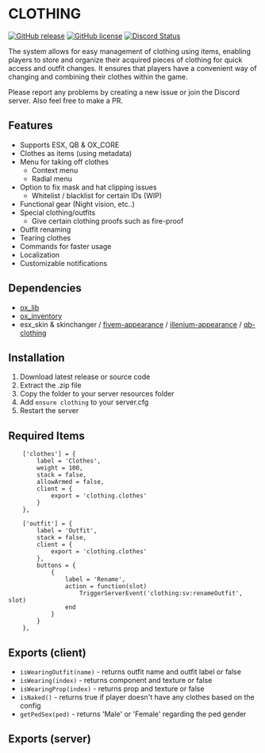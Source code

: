 # CLOTHING
[![GitHub release](https://img.shields.io/github/v/release/LikeManTV/clothing.svg)](https://github.com/LikeManTV/clothing/releases/latest)
[![GitHub license](https://img.shields.io/github/license/LikeManTV/clothing.svg)](LICENSE)
<a href="https://discordapp.com/invite/55aQNKzQVW" title="Chat on Discord"><img alt="Discord Status" src="https://discordapp.com/api/guilds/912329245789933569/widget.png"></a>

The system allows for easy management of clothing using items, enabling players to store and organize their acquired pieces of clothing for quick access and outfit changes. It ensures that players have a convenient way of changing and combining their clothes within the game.

Please report any problems by creating a new issue or join the Discord server.
Also feel free to make a PR.

## Features
- Supports ESX, QB & OX_CORE
- Clothes as items (using metadata)
- Menu for taking off clothes
  - Context menu
  - Radial menu
- Option to fix mask and hat clipping issues
  - Whitelist / blacklist for certain IDs (WIP)
- Functional gear (Night vision, etc..)
- Special clothing/outfits
  - Give certain clothing proofs such as fire-proof
- Outfit renaming
- Tearing clothes
- Commands for faster usage
- Localization
- Customizable notifications
 
## Dependencies
- [ox_lib](https://github.com/overextended/ox_lib)
- [ox_inventory](https://github.com/overextended/ox_inventory)
- esx_skin & skinchanger / [fivem-appearance](https://github.com/pedr0fontoura/fivem-appearance) / [illenium-appearance](https://github.com/iLLeniumStudios/illenium-appearance) / [qb-clothing](https://github.com/qbcore-framework/qb-clothing)

## Installation
1. Download latest release or source code
2. Extract the .zip file
3. Copy the folder to your server resources folder
4. Add `ensure clothing` to your server.cfg
5. Restart the server

## Required Items
```
	['clothes'] = {
		label = 'Clothes',
		weight = 100,
		stack = false,
		allowArmed = false,
		client = {
			export = 'clothing.clothes'
		}
	},

	['outfit'] = {
		label = 'Outfit',
		stack = false,
		client = {
			export = 'clothing.clothes'
		},
		buttons = {
			{
				label = 'Rename',
				action = function(slot)
					TriggerServerEvent('clothing:sv:renameOutfit', slot)
				end
			}
        }
	},
```

## Exports (client)
- `isWearingOutfit(name)` - returns outfit name and outfit label or false
- `isWearing(index)` - returns component and texture or false
- `isWearingProp(index)` - returns prop and texture or false
- `isNaked()` - returns true if player doesn't have any clothes based on the config
- `getPedSex(ped)` - returns 'Male' or 'Female' regarding the ped gender

## Exports (server)
